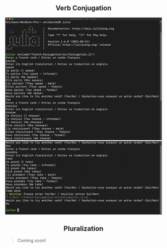 <h2 align = "center">
Verb Conjugation
</h2>	

<p align = "center">
<img src = "img/verbConA.png">  
<img src = "img/verbConB.png"> 
</p>

<h2 align = "center">
Pluralization
</h2>

> Coming soon!